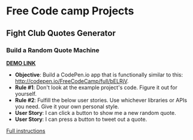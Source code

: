 # Free Code camp Projects

## Fight Club Quotes Generator

### Build a Random Quote Machine

**[DEMO LINK](https://adrienz.github.io/freecodecamp-projects/1-fight-club-quotes-generator/)**

- **Objective**: Build a CodePen.io app that is functionally similar to this: <http://codepen.io/FreeCodeCamp/full/bELRjV>.
- **Rule #1**: Don't look at the example project's code. Figure it out for yourself.
- **Rule #2**: Fulfill the below user stories. Use whichever libraries or APIs you need. Give it your own personal style.
- **User Story**: I can click a button to show me a new random quote.
- **User Story**: I can press a button to tweet out a quote.

[Full instructions](https://www.freecodecamp.com/challenges/build-a-random-quote-machine)
